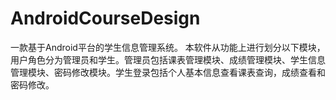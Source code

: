 # AndroidCourseDesign
一款基于Android平台的学生信息管理系统。 本软件从功能上进行划分以下模块，用户角色分为管理员和学生。管理员包括课表管理模块、成绩管理模块、学生信息管理模块、密码修改模块。学生登录包括个人基本信息查看课表查询，成绩查看和密码修改。
